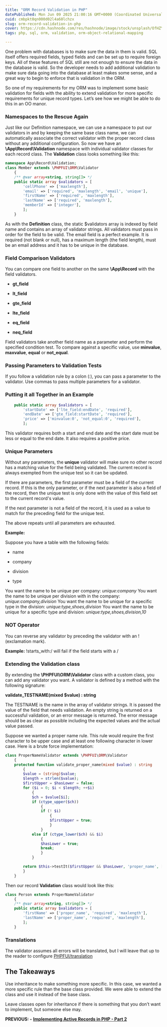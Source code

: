 ```yaml
---
title: "ORM Record Validation in PHP"
datePublished: Mon Jun 09 2025 21:00:16 GMT+0000 (Coordinated Universal Time)
cuid: cmbpkt0qn000d02l4a60lchzx
slug: orm-record-validation-in-php
cover: https://cdn.hashnode.com/res/hashnode/image/stock/unsplash/OfHZYig9SQc/upload/a3dd75123d5b6594447e3d29d8da0e27.jpeg
tags: php, sql, orm, validation, orm-object-relational-mapping

---
```


One problem with databases is to make sure the data in them is valid. SQL itself offers required fields, typed fields and can be set up to require foreign keys. All of these features of SQL still are not enough to ensure the data in the database is valid. So the developer needs to add additional validation to make sure data going into the database at least makes some sense, and a great way to begin to enforce that is validation in the ORM.

So one of my requirements for my ORM was to implement some basic validation for fields with the ability to extend validation for more specific requirements for unique record types. Let’s see how we might be able to do this in an OO manor.

### Namespaces to the Rescue Again

Just like our Definition namespace, we can use a namespace to put our validators in and by keeping the same base class name, we can automatically associate the correct validator with the proper record class without any additional configuration. So now we have an **\\App\\Record\\Validation** namespace with individual validator classes for each record class. The **Validation** class looks something like this:

```php
namespace App\Record\Validation;
class Member extends \PHPFUI\ORM\Validator
	{
 	/** @var array<string, string[]> */
 	public static array $validators = [
 		'cellPhone' => ['maxlength'],
 		'email' => ['required', 'maxlength', 'email', 'unique'],
 		'firstName' => ['required', 'maxlength'],
		'lastName' => ['required', 'maxlength'],
 		'memberId' => ['integer'],
     	];
 	}
```

As with the **Definition** class, the static $validators array is indexed by field name and contains an array of validator strings. All validators must pass in order for the field to be valid. The email field is a perfect example. It is required (not blank or null), has a maximum length (the field length), must be an email address and it has to be unique in the database.

### Field Comparison Validators

You can compare one field to another on the same **\\App\\Record** with the field validators.

* **gt\_field**
    
* **lt\_field**
    
* **gte\_field**
    
* **lte\_field**
    
* **eq\_field**
    
* **neq\_field**
    

Field validators take another field name as a parameter and perform the specified condition test. To compare against a specific value, use **minvalue**, **maxvalue**, **equal** or **not\_equal**.

### Passing Parameters to Validation Tests

If you follow a validation rule by a colon (:), you can pass a parameter to the validator. Use commas to pass multiple parameters for a validator.

### Putting it all Together in an Example

```php
 	public static array $validators = [
 		'startDate' => ['lte_field:endDate', 'required'],
        'endDate' => ['gte_field:startDate', 'required'],
        'price' => ['minvalue:0', 'not_equal:0', 'required'],
     	];
```

This validator requires both a start and end date and the start date must be less or equal to the end date. It also requires a positive price.

### Unique Parameters

Without any parameters, the **unique** validator will make sure no other record has a matching value for the field being validated. The current record is always exempted from the unique test so it can be updated.

If there are parameters, the first parameter must be a field of the current record. If this is the only parameter, or if the next parameter is also a field of the record, then the unique test is only done with the value of this field set to the current record's value.

If the next parameter is not a field of the record, it is used as a value to match for the preceding field for the unique test.

The above repeats until all parameters are exhausted.

**Example:**

Suppose you have a table with the following fields:

* name
    
* company
    
* division
    
* type
    

You want the name to be unique per company: *unique:company* You want the name to be unique per division with in the company: *unique:company,division* You want the name to be unique for a specific type in the division: *unique:type,shoes,division* You want the name to be unique for a specific type and division: *unique:type,shoes,division,10*

### NOT Operator

You can reverse any validator by preceding the validator with an ! (exclamation mark).

**Example:** !starts\_with:/ will fail if the field starts with a /

### Extending the Validation class

By extending the **\\PHPFUI\\ORM\\Validator** class with a custom class, you can add any validator you want. A validator is defined by a method with the following signature:

**validate\_TESTNAME(mixed $value) : string**

The TESTNAME is the name in the array of validator strings. It is passed the value of the field that needs validation. An empty string is returned on a successful validation, or an error message is returned. The error message should be as clear as possible including the expected values and the actual value passed.

Suppose we wanted a proper name rule. This rule would require the first character to be upper case and at least one following character in lower case. Here is a brute force implementation:

```php
class ProperNameValidator extends \PHPFUI\ORM\Validator
    {
	protected function validate_proper_name(mixed $value) : string
		{
        $value = (string)$value;
        $length = strlen($value);
        $firstUpper = $hasLower = false;
        for ($i = 0; $i < $length; ++$i)
            {
            $ch = $value[$i];
            if (ctype_upper($ch))
                {
                if (! $i)
                    {
                    $firstUpper = true;
                    }
                }
            else if (ctype_lower($ch) && $i)
                {
                $hasLower = true;
                break;
                }
            }

		return $this->testIt($firstUpper && $hasLower, 'proper_name', ['value' => $value]);
		}
    }
```

Then our record **Validation** class would look like this:

```php
class Person extends ProperNameValidator
	{
	/** @var array<string, string[]> */
	public static array $validators = [
		'firstName' => ['proper_name', 'required', 'maxlength'],
		'lastName' => ['proper_name', 'required', 'maxlength'],
	    ];
	}
```

### Translations

The validator assumes all errors will be translated, but I will leave that up to the reader to configure [PHPFUI/translation](https://packagist.org/packages/phpfui/translation)

## The Takeaways

Use inheritance to make something more specific. In this case, we wanted a more specific rule than the base class provided. We were able to extend the class and use it instead of the base class.

Leave classes open for inheritance if there is something that you don’t want to implement, but someone else may.

**PREVIOUS: -** [**Implementing Active Records in PHP - Part 2**](https://blog.phpfui.com/implementing-active-records-in-php-part-2)